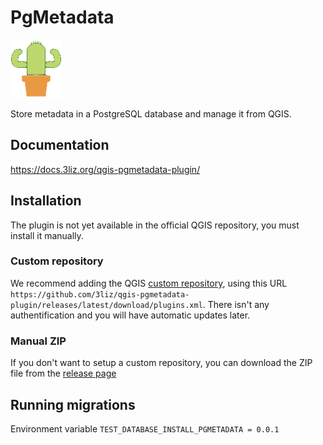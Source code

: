 # PgMetadata

![icon](pg_metadata/resources/icons/icon.png)

Store metadata in a PostgreSQL database and manage it from QGIS.

## Documentation

https://docs.3liz.org/qgis-pgmetadata-plugin/

## Installation

The plugin is not yet available in the official QGIS repository, you must install it manually.

### Custom repository

We recommend adding the QGIS [custom repository](https://docs.qgis.org/testing/en/docs/user_manual/plugins/plugins.html#the-settings-tab),
using this URL `https://github.com/3liz/qgis-pgmetadata-plugin/releases/latest/download/plugins.xml`.
There isn't any authentification and you will have automatic updates later.

### Manual ZIP

If you don't want to setup a custom repository, you can download the ZIP file from the
[release page](https://github.com/3liz/qgis-pgmetadata-plugin/releases)

## Running migrations

Environment variable `TEST_DATABASE_INSTALL_PGMETADATA = 0.0.1`
